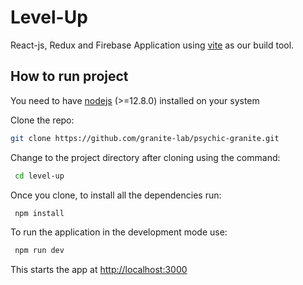 # Level-Up

React-js, Redux and Firebase Application using [vite](https://vitejs.dev/) as our build tool.

## How to run project

You need to have [nodejs](https://nodejs.org) (>=12.8.0) installed on your system

Clone the repo:
   ```sh
   git clone https://github.com/granite-lab/psychic-granite.git
   ```
   
Change to the project directory after cloning using the command:
  ```sh
   cd level-up
   ``` 
   
Once you clone, to install all the dependencies run:
  ```sh
   npm install
   ```
   
To run the application in the development mode use:
  ```sh
   npm run dev
   ```
   
This starts the app at [http://localhost:3000](http://localhost:3000)
